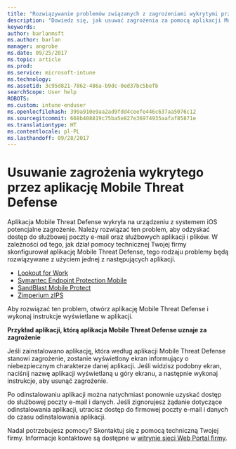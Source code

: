 ```yaml
---
title: "Rozwiązywanie problemów związanych z zagrożeniami wykrytymi przez program Mobile Threat Defense w systemie iOS | Microsoft Docs"
description: "Dowiedz się, jak usuwać zagrożenia za pomocą aplikacji Mobile Threat Defense dla systemu iOS."
keywords: 
author: barlanmsft
ms.author: barlan
manager: angrobe
ms.date: 09/25/2017
ms.topic: article
ms.prod: 
ms.service: microsoft-intune
ms.technology: 
ms.assetid: 3c95d821-7862-486a-b9dc-0ed37bc5befb
searchScope: User help
ROBOTS: 
ms.custom: intune-enduser
ms.openlocfilehash: 399a910e9aa2ad9fdd4ceefe446c637aa5076c12
ms.sourcegitcommit: 668b408819c75ba5e827e36974935aafaf85871e
ms.translationtype: HT
ms.contentlocale: pl-PL
ms.lasthandoff: 09/28/2017
---
```

# <a name="resolve-a-threat-found-by-a-mobile-threat-defense-app"></a>Usuwanie zagrożenia wykrytego przez aplikację Mobile Threat Defense

Aplikacja Mobile Threat Defense wykryła na urządzeniu z systemem iOS potencjalne zagrożenie. Należy rozwiązać ten problem, aby odzyskać dostęp do służbowej poczty e-mail oraz służbowych aplikacji i plików. W zależności od tego, jak dział pomocy technicznej Twojej firmy skonfigurował aplikację Mobile Threat Defense, tego rodzaju problemy będą rozwiązywane z użyciem jednej z następujących aplikacji.


* [Lookout for Work](you-need-to-resolve-a-threat-found-by-lookout-for-work-ios.md)
* [Symantec Endpoint Protection Mobile](you-need-to-resolve-a-threat-found-by-skycure-ios.md)
* [SandBlast Mobile Protect](you-need-to-resolve-a-threat-found-by-checkpoint-ios.md)
* [Zimperium zIPS](you-need-to-resolve-a-threat-found-by-zips-ios.md)

Aby rozwiązać ten problem, otwórz aplikację Mobile Threat Defense i wykonaj instrukcje wyświetlane w aplikacji.

**Przykład aplikacji, którą aplikacja Mobile Threat Defense uznaje za zagrożenie**

Jeśli zainstalowano aplikację, która według aplikacji Mobile Threat Defense stanowi zagrożenie, zostanie wyświetlony ekran informujący o niebezpiecznym charakterze danej aplikacji. Jeśli widzisz podobny ekran, naciśnij nazwę aplikacji wyświetlaną u góry ekranu, a następnie wykonaj instrukcje, aby usunąć zagrożenie.

Po odinstalowaniu aplikacji można natychmiast ponownie uzyskać dostęp do służbowej poczty e-mail i danych. Jeśli zignorujesz żądanie dotyczące odinstalowania aplikacji, utracisz dostęp do firmowej poczty e-mail i danych do czasu odinstalowania aplikacji.

Nadal potrzebujesz pomocy? Skontaktuj się z pomocą techniczną Twojej firmy. Informacje kontaktowe są dostępne w [witrynie sieci Web Portal firmy](https://portal.manage.microsoft.com).

